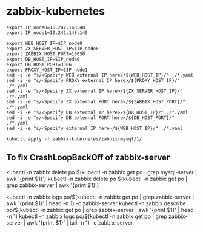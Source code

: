 # zabbix-kubernetes

```
export IP_node0=10.242.148.48
export IP_node1=10.242.148.149

export WEB_HOST_IP=$IP_node0
export ZX_SERVER_HOST_IP=$IP_node0
export ZABBIX_HOST_PORT=10050
export DB_HOST_IP=$IP_node0
export DB_HOST_PORT=3306
export PROXY_HOST_IP=$IP_node1
sed -i -e "s/<Specify WEB external IP here>/${WEB_HOST_IP}/" ./*.yaml
sed -i -e "s/<Specify PROXY external IP here>/${PROXY_HOST_IP}/" ./*.yaml
sed -i -e "s/<Specify ZX external IP here>/${ZX_SERVER_HOST_IP}/" ./*.yaml
sed -i -e "s/<Specify ZX external PORT here>/${ZABBIX_HOST_PORT}/" ./*.yaml
sed -i -e "s/<Specify DB external IP here>/${DB_HOST_IP}/" ./*.yaml
sed -i -e "s/<Specify DB external PORT here>/${DB_HOST_PORT}/" ./*.yaml
sed -i -e "s/<Specify external IP here>/${WEB_HOST_IP}/" ./*.yaml

```

`kubectl apply -f zabbix-kubernetes/zabbix-mysql/1/`

## To fix CrashLoopBackOff of zabbix-server

kubectl -n zabbix delete po $(kubectl -n zabbix get po | grep mysql-server | awk '{print $1}')
kubectl -n zabbix delete po $(kubectl -n zabbix get po | grep zabbix-server | awk '{print $1}')

kubectl -n zabbix logs po/$(kubectl -n zabbix get po | grep zabbix-server | awk '{print $1}' | head -n 1) -c zabbix-server
kubectl -n zabbix  describe po/$(kubectl -n zabbix get po | grep zabbix-server | awk '{print $1}' | head -n 1) 
kubectl -n zabbix  logs po/$(kubectl -n zabbix get po | grep zabbix-server | awk '{print $1}' | tail -n 1) -c zabbix-server
